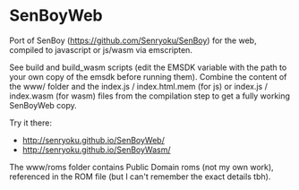 # SenBoyWeb

Port of SenBoy (https://github.com/Senryoku/SenBoy) for the web, compiled to javascript or js/wasm via emscripten.

See build and build_wasm scripts (edit the EMSDK variable with the path to your own copy of the emsdk before running them).
Combine the content of the www/ folder and the index.js / index.html.mem (for js) or index.js / index.wasm (for wasm) files from the compilation step to get a fully working SenBoyWeb copy.

Try it there:
* http://senryoku.github.io/SenBoyWeb/
* http://senryoku.github.io/SenBoyWasm/

The www/roms folder contains Public Domain roms (not my own work), referenced in the ROM file (but I can't remember the exact details tbh).
